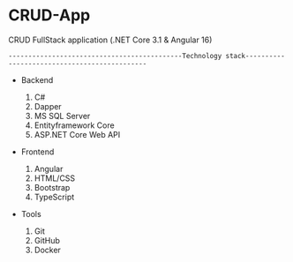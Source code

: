# CRUD-App
CRUD FullStack application (.NET Core 3.1 &amp; Angular 16)
  
    --------------------------------------------Technology stack---------------------------------------------
- Backend
  1) C#
  2) Dapper
  3) MS SQL Server
  4) Entityframework Core
  5) ASP.NET Core Web API

- Frontend
  1) Angular
  2) HTML/CSS
  3) Bootstrap
  4) TypeScript

- Tools
  1) Git
  2) GitHub
  3) Docker
